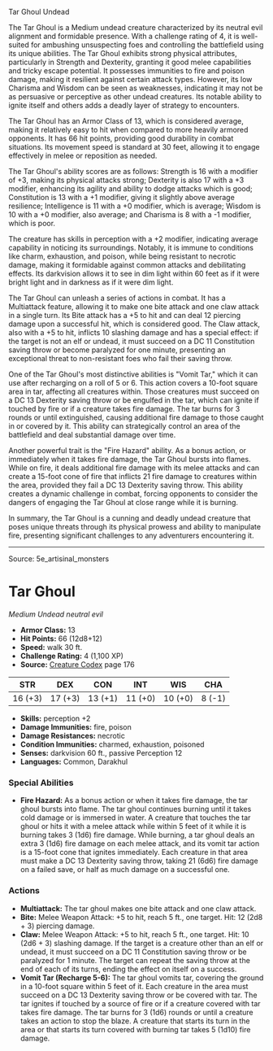 <MonsterName/>Tar Ghoul</MonsterName>
<CreatureType/>Undead</CreatureType>

<summary>The Tar Ghoul is a Medium undead creature characterized by its neutral evil alignment and formidable presence. With a challenge rating of 4, it is well-suited for ambushing unsuspecting foes and controlling the battlefield using its unique abilities. The Tar Ghoul exhibits strong physical attributes, particularly in Strength and Dexterity, granting it good melee capabilities and tricky escape potential. It possesses immunities to fire and poison damage, making it resilient against certain attack types. However, its low Charisma and Wisdom can be seen as weaknesses, indicating it may not be as persuasive or perceptive as other undead creatures. Its notable ability to ignite itself and others adds a deadly layer of strategy to encounters.</summary>

<detail>

The Tar Ghoul has an Armor Class of 13, which is considered average, making it relatively easy to hit when compared to more heavily armored opponents. It has 66 hit points, providing good durability in combat situations. Its movement speed is standard at 30 feet, allowing it to engage effectively in melee or reposition as needed. 

The Tar Ghoul's ability scores are as follows: Strength is 16 with a modifier of +3, making its physical attacks strong; Dexterity is also 17 with a +3 modifier, enhancing its agility and ability to dodge attacks which is good; Constitution is 13 with a +1 modifier, giving it slightly above average resilience; Intelligence is 11 with a +0 modifier, which is average; Wisdom is 10 with a +0 modifier, also average; and Charisma is 8 with a -1 modifier, which is poor.

The creature has skills in perception with a +2 modifier, indicating average capability in noticing its surroundings. Notably, it is immune to conditions like charm, exhaustion, and poison, while being resistant to necrotic damage, making it formidable against common attacks and debilitating effects. Its darkvision allows it to see in dim light within 60 feet as if it were bright light and in darkness as if it were dim light.

The Tar Ghoul can unleash a series of actions in combat. It has a Multiattack feature, allowing it to make one bite attack and one claw attack in a single turn. Its Bite attack has a +5 to hit and can deal 12 piercing damage upon a successful hit, which is considered good. The Claw attack, also with a +5 to hit, inflicts 10 slashing damage and has a special effect: if the target is not an elf or undead, it must succeed on a DC 11 Constitution saving throw or become paralyzed for one minute, presenting an exceptional threat to non-resistant foes who fail their saving throw.

One of the Tar Ghoul's most distinctive abilities is "Vomit Tar," which it can use after recharging on a roll of 5 or 6. This action covers a 10-foot square area in tar, affecting all creatures within. Those creatures must succeed on a DC 13 Dexterity saving throw or be engulfed in the tar, which can ignite if touched by fire or if a creature takes fire damage. The tar burns for 3 rounds or until extinguished, causing additional fire damage to those caught in or covered by it. This ability can strategically control an area of the battlefield and deal substantial damage over time.

Another powerful trait is the "Fire Hazard" ability. As a bonus action, or immediately when it takes fire damage, the Tar Ghoul bursts into flames. While on fire, it deals additional fire damage with its melee attacks and can create a 15-foot cone of fire that inflicts 21 fire damage to creatures within the area, provided they fail a DC 13 Dexterity saving throw. This ability creates a dynamic challenge in combat, forcing opponents to consider the dangers of engaging the Tar Ghoul at close range while it is burning.

In summary, the Tar Ghoul is a cunning and deadly undead creature that poses unique threats through its physical prowess and ability to manipulate fire, presenting significant challenges to any adventurers encountering it.</detail>



---

Source: 5e_artisinal_monsters

# Tar Ghoul

*Medium* *Undead* *neutral evil*

- **Armor Class:** 13
- **Hit Points:** 66 (12d8+12)
- **Speed:** walk 30 ft.
- **Challenge Rating:** 4 (1,100 XP)
- **Source:** [Creature Codex](https://koboldpress.com/kpstore/product/creature-codex-for-5th-edition-dnd) page 176

| STR | DEX | CON | INT | WIS | CHA |
| --- | --- | --- | --- | --- | --- |
| 16 (+3) | 17 (+3) | 13 (+1) | 11 (+0) | 10 (+0) | 8 (-1) |

- **Skills:** perception +2
- **Damage Immunities:** fire, poison
- **Damage Resistances:** necrotic
- **Condition Immunities:** charmed, exhaustion, poisoned
- **Senses:** darkvision 60 ft., passive Perception 12
- **Languages:** Common, Darakhul

### Special Abilities

- **Fire Hazard:** As a bonus action or when it takes fire damage, the tar ghoul bursts into flame. The tar ghoul continues burning until it takes cold damage or is immersed in water. A creature that touches the tar ghoul or hits it with a melee attack while within 5 feet of it while it is burning takes 3 (1d6) fire damage. While burning, a tar ghoul deals an extra 3 (1d6) fire damage on each melee attack, and its vomit tar action is a 15-foot cone that ignites immediately. Each creature in that area must make a DC 13 Dexterity saving throw, taking 21 (6d6) fire damage on a failed save, or half as much damage on a successful one.

### Actions

- **Multiattack:** The tar ghoul makes one bite attack and one claw attack.
- **Bite:** Melee Weapon Attack: +5 to hit, reach 5 ft., one target. Hit: 12 (2d8 + 3) piercing damage.
- **Claw:** Melee Weapon Attack: +5 to hit, reach 5 ft., one target. Hit: 10 (2d6 + 3) slashing damage. If the target is a creature other than an elf or undead, it must succeed on a DC 11 Constitution saving throw or be paralyzed for 1 minute. The target can repeat the saving throw at the end of each of its turns, ending the effect on itself on a success.
- **Vomit Tar (Recharge 5-6):** The tar ghoul vomits tar, covering the ground in a 10-foot square within 5 feet of it. Each creature in the area must succeed on a DC 13 Dexterity saving throw or be covered with tar. The tar ignites if touched by a source of fire or if a creature covered with tar takes fire damage. The tar burns for 3 (1d6) rounds or until a creature takes an action to stop the blaze. A creature that starts its turn in the area or that starts its turn covered with burning tar takes 5 (1d10) fire damage.




